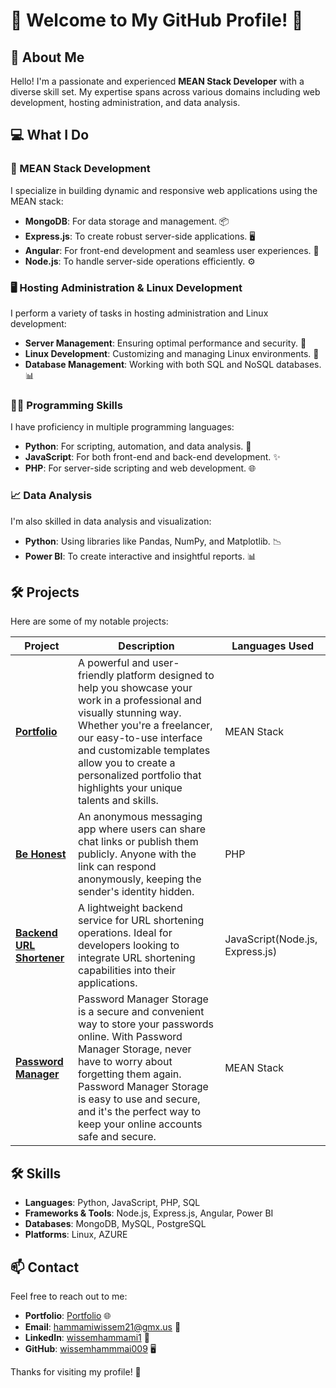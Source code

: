 # 🎉 Welcome to My GitHub Profile! 🎉

## 👋 About Me

Hello! I'm a passionate and experienced **MEAN Stack Developer** with a diverse skill set. My expertise spans across various domains including web development, hosting administration, and data analysis.

## 💻 What I Do

### 🚀 MEAN Stack Development
I specialize in building dynamic and responsive web applications using the MEAN stack:
- **MongoDB**: For data storage and management. 📦
- **Express.js**: To create robust server-side applications. 🖥️
- **Angular**: For front-end development and seamless user experiences. 🌟
- **Node.js**: To handle server-side operations efficiently. ⚙️

### 🖥️ Hosting Administration & Linux Development
I perform a variety of tasks in hosting administration and Linux development:
- **Server Management**: Ensuring optimal performance and security. 🔐
- **Linux Development**: Customizing and managing Linux environments. 🐧
- **Database Management**: Working with both SQL and NoSQL databases. 📊

### 🧑‍💻 Programming Skills
I have proficiency in multiple programming languages:
- **Python**: For scripting, automation, and data analysis. 🐍
- **JavaScript**: For both front-end and back-end development. ✨
- **PHP**: For server-side scripting and web development. 🌐

### 📈 Data Analysis
I'm also skilled in data analysis and visualization:
- **Python**: Using libraries like Pandas, NumPy, and Matplotlib. 📉
- **Power BI**: To create interactive and insightful reports. 📊

## 🛠️ Projects

Here are some of my notable projects:

| Project | Description | Languages Used |
| ------- | ----------- | -------------- |
| [**Portfolio**](https://github.com/WissemHammami009/portfolio) | A powerful and user-friendly platform designed to help you showcase your work in a professional and visually stunning way. Whether you're a freelancer, our easy-to-use interface and customizable templates allow you to create a personalized portfolio that highlights your unique talents and skills. | MEAN Stack |
| [**Be Honest**](https://github.com/WissemHammami009/be-honest) | An anonymous messaging app where users can share chat links or publish them publicly. Anyone with the link can respond anonymously, keeping the sender's identity hidden. | PHP |
| [**Backend URL Shortener**](https://github.com/WissemHammami009/backend-urlshort-app) | A lightweight backend service for URL shortening operations. Ideal for developers looking to integrate URL shortening capabilities into their applications. | JavaScript(Node.js, Express.js) |
| [**Password Manager**](https://github.com/WissemHammami009/backend-urlshort-app) | Password Manager Storage is a secure and convenient way to store your passwords online. With Password Manager Storage, never have to worry about forgetting them again. Password Manager Storage is easy to use and secure, and it's the perfect way to keep your online accounts safe and secure. | MEAN Stack |

## 🛠️ Skills

- **Languages**: Python, JavaScript, PHP, SQL
- **Frameworks & Tools**: Node.js, Express.js, Angular, Power BI
- **Databases**: MongoDB, MySQL, PostgreSQL
- **Platforms**: Linux, AZURE

## 📫 Contact

Feel free to reach out to me:
- **Portfolio**: [Portfolio](https://wissem-hammami.web.app) 🌐
- **Email**: [hammamiwissem21@gmx.us](mailto:hammamiwissem21@gmx.us) 📧
- **LinkedIn**: [wissemhammami1](https://www.linkedin.com/in/wissemhammami1/) 🔗
- **GitHub**: [wissemhammmai009](https://github.com/WissemHammami009) 🖥️

Thanks for visiting my profile! 🙌
